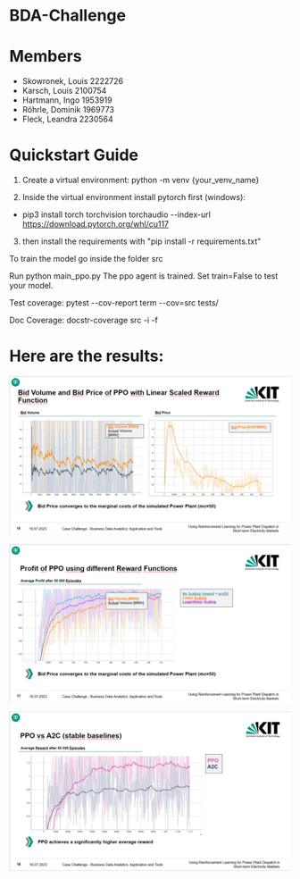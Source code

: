 # BDA-Challenge 

# Members
- Skowronek, Louis 2222726
- Karsch, Louis 2100754
- Hartmann, Ingo 1953919
- Röhrle, Dominik 1969773
- Fleck, Leandra 2230564

# Quickstart Guide
1. Create a virtual environment: python -m venv {your_venv_name}

2. Inside the virtual environment install pytorch first (windows):
- pip3 install torch torchvision torchaudio --index-url https://download.pytorch.org/whl/cu117
3. then install the requirements with "pip install -r requirements.txt"

To train the model go inside the folder src

Run python main_ppo.py
The ppo agent is trained. Set train=False to test your model.

Test coverage: pytest --cov-report term --cov=src tests/

Doc Coverage: docstr-coverage src -i -f


# Here are the results:

![image.png](./images/image1.png)


![image-1.png](./images/image2.png)


![image-2.png](./images/image3.png)

